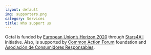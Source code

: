 ```yaml
---
layout: default
img: supporters.png
category: Services
title: Who support us
---
```

Octal is funded by [European Union’s Horizon 2020](http://cordis.europa.eu/project/rcn/199856_en.html) through [Stars4All](http://stars4all.eu/) initiative. Also, is supported by [Common Action Forum](http://commonactionforum.net/) foundation and [Asociación de Consumidores Responsables](http://www.adccircular.org/).
